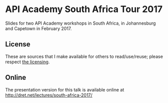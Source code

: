 # API Academy South Africa Tour 2017

Slides for two API Academy workshops in South Africa, in Johannesburg and Capetown in February 2017.


## License

These are sources that I make available for others to read/use/reuse; please respect [the licensing](../LICENSE).


## Online

The presentation version for this talk is available online at http://dret.net/lectures/south-africa-2017/
